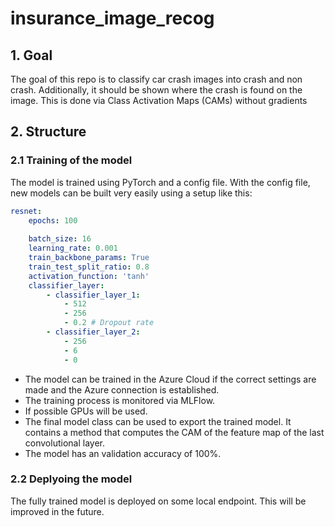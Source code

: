 # insurance_image_recog

## 1. Goal
The goal of this repo is to classify car crash images into crash and non crash. Additionally, it should be shown where the crash is found on the image. This is done via Class Activation Maps (CAMs) without gradients

## 2. Structure
### 2.1 Training of the model
The model is trained using PyTorch and a config file. With the config file, new models can be built very easily using a setup like this:

```yaml
resnet:
    epochs: 100
    
    batch_size: 16
    learning_rate: 0.001
    train_backbone_params: True
    train_test_split_ratio: 0.8
    activation_function: 'tanh'
    classifier_layer:
        - classifier_layer_1:
            - 512
            - 256
            - 0.2 # Dropout rate
        - classifier_layer_2:
            - 256
            - 6
            - 0
 ```
 - The model can be trained in the Azure Cloud if the correct settings are made and the Azure connection is established. 
 - The training process is monitored via MLFlow.
 - If possible GPUs will be used.
 - The final model class can be used to export the trained model. It contains a method that computes the CAM of the feature map of the last convolutional layer.
 - The model has an validation accuracy of 100%.
 
 ### 2.2 Deplyoing the model
 The fully trained model is deployed on some local endpoint. This will be improved in the future.
 
 
